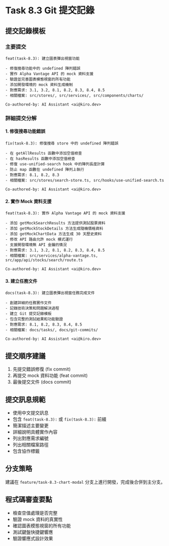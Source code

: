 # Task 8.3 Git 提交記錄

## 提交記錄模板

### 主要提交

```
feat(task-8.3): 建立圖表彈出視窗功能

- 修復搜尋功能中的 undefined 陣列錯誤
- 實作 Alpha Vantage API 的 mock 資料支援
- 驗證並完善圖表模態視窗的所有功能
- 添加開發環境的 mock 資料生成機制
- 對應需求: 3.1, 3.2, 8.1, 8.2, 8.3, 8.4, 8.5
- 相關檔案: src/stores/, src/services/, src/components/charts/

Co-authored-by: AI Assistant <ai@kiro.dev>
```

### 詳細提交分解

#### 1. 修復搜尋功能錯誤
```
fix(task-8.3): 修復搜尋 store 中的 undefined 陣列錯誤

- 在 getAllResults 函數中添加空值檢查
- 在 hasResults 函數中添加空值檢查  
- 修復 use-unified-search hook 中的陣列長度計算
- 防止 map 函數在 undefined 陣列上執行
- 對應需求: 8.1, 8.2, 8.3
- 相關檔案: src/stores/search-store.ts, src/hooks/use-unified-search.ts

Co-authored-by: AI Assistant <ai@kiro.dev>
```

#### 2. 實作 Mock 資料支援
```
feat(task-8.3): 實作 Alpha Vantage API 的 mock 資料支援

- 添加 getMockSearchResults 方法提供測試股票資料
- 添加 getMockStockDetails 方法生成隨機價格資料
- 添加 getMockChartData 方法生成 30 天歷史資料
- 修改 API 路由允許 mock 模式運行
- 支援開發環境無 API 金鑰的情況
- 對應需求: 3.1, 3.2, 8.1, 8.2, 8.3, 8.4, 8.5
- 相關檔案: src/services/alpha-vantage.ts, src/app/api/stocks/search/route.ts

Co-authored-by: AI Assistant <ai@kiro.dev>
```

#### 3. 建立任務文件
```
docs(task-8.3): 建立圖表彈出視窗任務完成文件

- 創建詳細的任務實作文件
- 記錄技術決策和問題解決過程
- 建立 Git 提交記錄模板
- 包含完整的測試結果和功能驗證
- 對應需求: 8.1, 8.2, 8.3, 8.4, 8.5
- 相關檔案: docs/tasks/, docs/git-commits/

Co-authored-by: AI Assistant <ai@kiro.dev>
```

## 提交順序建議

1. 先提交錯誤修復 (fix commit)
2. 再提交 mock 資料功能 (feat commit)  
3. 最後提交文件 (docs commit)

## 提交訊息規範

- 使用中文提交訊息
- 包含 `feat(task-8.3):` 或 `fix(task-8.3):` 前綴
- 簡潔描述主要變更
- 詳細說明具體實作內容
- 列出對應需求編號
- 列出相關檔案路徑
- 包含協作標籤

## 分支策略

建議在 `feature/task-8.3-chart-modal` 分支上進行開發，完成後合併到主分支。

## 程式碼審查要點

- 檢查空值處理是否完整
- 驗證 mock 資料的真實性
- 確認圖表模態視窗的所有功能
- 測試鍵盤快捷鍵響應
- 驗證響應式設計效果